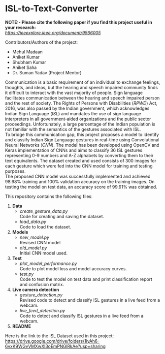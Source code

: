 # ISL-to-Text-Converter  
**NOTE:- Please cite the following paper if you find this project useful in your research:**  
*https://ieeexplore.ieee.org/document/9566005*

Contributors/Authors of the project:
- Mehul Madaan
- Aniket Kumar
- Shubham Kumar
- Aniket Saha
- Dr. Suman Yadav (Project Mentor)

Communication is a basic requirement of an individual to exchange feelings, thoughts, and ideas, but the hearing and speech impaired community finds it difficult to interact with the vast majority of people. Sign language facilitates communication between the hearing and speech impaired person and the rest of society. The Rights of Persons with Disabilities (*RPWD*) Act, 2016, was also passed by the Indian government, which acknowledges Indian Sign Language (*ISL*) and mandates the use of sign language interpreters in all government-aided organizations and the public sector proceedings. Unfortunately, a large percentage of the Indian population is not familiar with the semantics of the gestures associated with ISL.  
To bridge this communication gap, this project proposes a model to identify and classify Indian Sign Language gestures in real-time using Convolutional Neural Networks (*CNN*). The model has been developed using OpenCV and Keras implementation of CNNs and aims to classify 36 ISL gestures representing 0-9 numbers and A-Z alphabets by converting them to their text equivalents. The dataset created and used consists of 300 images for each gesture which were fed into the CNN model for training and testing purposes.  
The proposed CNN model was successfully implemented and achieved 98.68% training and 100% validation accuracy on the training images. On testing the model on test data, an accuracy score of 99.91% was obtained.  

This repository contains the following files:
1. **Data**  
    - *create_gesture_data.py*  
    Code for creating and saving the dataset.
    - *load_data.py*  
    Code to load the dataset.
2. **Models**  
    - *new_model.py*  
    Revised CNN model
    - *old_model.py*  
    Initial CNN model used.
3. **Test**  
    - *plot_model_performance.py*  
    Code to plot model loss and model accuracy curves.
    - *test.py*  
    Code to test the model on test data and print classification report and confusion matrix.
4. **Live camera detection**
    - *gesture_detection.py*  
    Revised code to detect and classify ISL gestures in a live feed from a webcam.
    - *live_feed_detection.py*  
    Code to detect and classify ISL gestures in a live feed from a webcam.
5. **README**


Here is the link to the ISL Dataset used in this project:  
https://drive.google.com/drive/folders/1iyAh6-6vxK9WGvVMXwXl3oEmPNGlRkAe?usp=sharing
